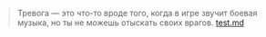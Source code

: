 >Тревога — это что-то вроде того, когда в игре звучит боевая музыка, но ты не можешь отыскать своих врагов.
[test.md](test.md)